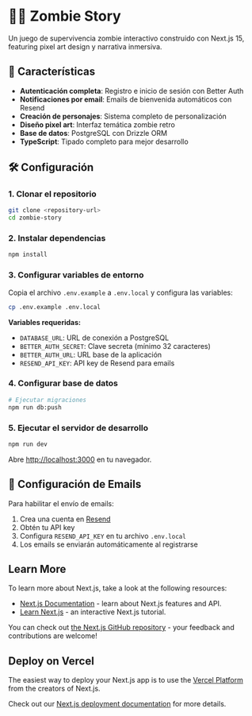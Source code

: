 # 🧟‍♂️ Zombie Story

Un juego de supervivencia zombie interactivo construido con Next.js 15, featuring pixel art design y narrativa inmersiva.

## 🚀 Características

- **Autenticación completa**: Registro e inicio de sesión con Better Auth
- **Notificaciones por email**: Emails de bienvenida automáticos con Resend
- **Creación de personajes**: Sistema completo de personalización
- **Diseño pixel art**: Interfaz temática zombie retro
- **Base de datos**: PostgreSQL con Drizzle ORM
- **TypeScript**: Tipado completo para mejor desarrollo

## 🛠️ Configuración

### 1. Clonar el repositorio
```bash
git clone <repository-url>
cd zombie-story
```

### 2. Instalar dependencias
```bash
npm install
```

### 3. Configurar variables de entorno
Copia el archivo `.env.example` a `.env.local` y configura las variables:

```bash
cp .env.example .env.local
```

**Variables requeridas:**
- `DATABASE_URL`: URL de conexión a PostgreSQL
- `BETTER_AUTH_SECRET`: Clave secreta (mínimo 32 caracteres)
- `BETTER_AUTH_URL`: URL base de la aplicación
- `RESEND_API_KEY`: API key de Resend para emails

### 4. Configurar base de datos
```bash
# Ejecutar migraciones
npm run db:push
```

### 5. Ejecutar el servidor de desarrollo
```bash
npm run dev
```

Abre [http://localhost:3000](http://localhost:3000) en tu navegador.

## 📧 Configuración de Emails

Para habilitar el envío de emails:

1. Crea una cuenta en [Resend](https://resend.com)
2. Obtén tu API key
3. Configura `RESEND_API_KEY` en tu archivo `.env.local`
4. Los emails se enviarán automáticamente al registrarse

## Learn More

To learn more about Next.js, take a look at the following resources:

- [Next.js Documentation](https://nextjs.org/docs) - learn about Next.js features and API.
- [Learn Next.js](https://nextjs.org/learn) - an interactive Next.js tutorial.

You can check out [the Next.js GitHub repository](https://github.com/vercel/next.js) - your feedback and contributions are welcome!

## Deploy on Vercel

The easiest way to deploy your Next.js app is to use the [Vercel Platform](https://vercel.com/new?utm_medium=default-template&filter=next.js&utm_source=create-next-app&utm_campaign=create-next-app-readme) from the creators of Next.js.

Check out our [Next.js deployment documentation](https://nextjs.org/docs/app/building-your-application/deploying) for more details.
